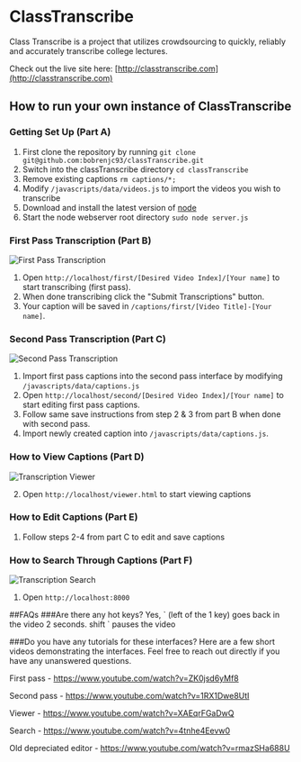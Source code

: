 # ClassTranscribe
Class Transcribe is a project that utilizes crowdsourcing to quickly, reliably and accurately transcribe college lectures.

Check out the live site here: [http://classtranscribe.com](http://classtranscribe.com)

## How to run your own instance of ClassTranscribe

### Getting Set Up (Part A)
1. First clone the repository by running `git clone git@github.com:bobrenjc93/classTranscribe.git`
2. Switch into the classTranscribe directory `cd classTranscribe`
3. Remove existing captions `rm captions/*;`
4. Modify `/javascripts/data/videos.js` to import the videos you wish to transcribe
5. Download and install the latest version of [node](https://nodejs.org/)
6. Start the node webserver root directory `sudo node server.js`

### First Pass Transcription (Part B)

![First Pass Transcription](http://i.imgur.com/RtDixJH.png "First Pass Transcription")

1. Open `http://localhost/first/[Desired Video Index]/[Your name]` to start transcribing (first pass).
2. When done transcribing click the "Submit Transcriptions" button.
3. Your caption will be saved in `/captions/first/[Video Title]-[Your name]`.

### Second Pass Transcription (Part C)

![Second Pass Transcription](http://i.imgur.com/6bbshSt.png "Second Pass Transcription")

1. Import first pass captions into the second pass interface by modifying `/javascripts/data/captions.js`
2. Open `http://localhost/second/[Desired Video Index]/[Your name]` to start editing first pass captions.
3. Follow same save instructions from step 2 & 3 from part B when done with second pass.
4. Import newly created caption into `/javascripts/data/captions.js`.

### How to View Captions (Part D)

![Transcription Viewer](http://i.imgur.com/cRPnyMl.png "Transcription Viewer")

2. Open `http://localhost/viewer.html` to start viewing captions

### How to Edit Captions (Part E)
1. Follow steps 2-4 from part C to edit and save captions

### How to Search Through Captions (Part F)

![Transcription Search](http://i.imgur.com/VGM2ITS.png "Transcription Search")

1. Open `http://localhost:8000`

##FAQs
###Are there any hot keys?
Yes, \` (left of the 1 key) goes back in the video 2 seconds. shift \` pauses the video

###Do you have any tutorials for these interfaces?
Here are a few short videos demonstrating the interfaces. Feel free to reach out directly if you have any unanswered questions.

First pass - https://www.youtube.com/watch?v=ZK0jsd6yMf8

Second pass - https://www.youtube.com/watch?v=1RX1Dwe8UtI

Viewer - https://www.youtube.com/watch?v=XAEqrFGaDwQ

Search - https://www.youtube.com/watch?v=4tnhe4Eevw0

Old depreciated editor - https://www.youtube.com/watch?v=rmazSHa688U
